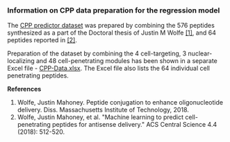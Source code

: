 ### Information on CPP data preparation for the regression model

The [CPP predictor dataset](https://github.com/learningmatter-mit/peptimizer/blob/master/dataset/data_cpp/cpp_predictor_dataset.csv) was prepared by combining the 576 peptides synthesized as a part of the Doctoral thesis of Justin M Wolfe [[1]](https://dspace.mit.edu/handle/1721.1/118278), and 64 peptides reported in [[2]](https://pubs.acs.org/doi/full/10.1021/acscentsci.8b00098).

Preparation of the dataset by combining the 4 cell-targeting, 3 nuclear-localizing and 48 cell-penetrating modules has been shown in a separate Excel file - [CPP-Data.xlsx](https://github.com/learningmatter-mit/peptimizer/blob/master/dataset/data_cpp/CPP-Data.xlsx). The Excel file also lists the 64 individual cell penetrating peptides.

**References**
1. Wolfe, Justin Mahoney. Peptide conjugation to enhance oligonucleotide delivery. Diss. Massachusetts Institute of Technology, 2018.
2. Wolfe, Justin Mahoney, et al. "Machine learning to predict cell-penetrating peptides for antisense delivery." ACS Central Science 4.4 (2018): 512-520.
